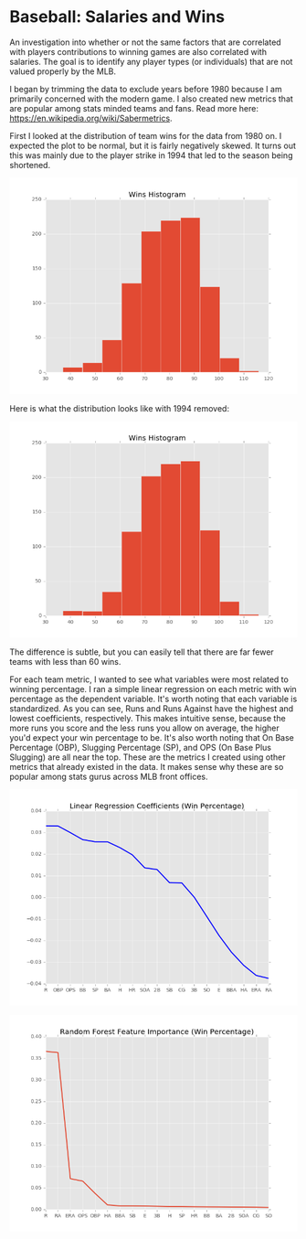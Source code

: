 # Baseball: Salaries and Wins
An investigation into whether or not the same factors that are correlated with players contributions to winning games are also correlated with salaries.  The goal is to identify any player types (or individuals) that are not valued properly by the MLB.

I began by trimming the data to exclude years before 1980 because I am primarily concerned with the modern game.  I also created new metrics that are popular among stats minded teams and fans.  Read more here: https://en.wikipedia.org/wiki/Sabermetrics.

First I looked at the distribution of team wins for the data from 1980 on.  I expected the plot to be normal, but it is fairly negatively skewed.  It turns out this was mainly due to the player strike in 1994 that led to the season being shortened.

![Wins Histogram](/images/winshisto.png)


Here is what the distribution looks like with 1994 removed:

![Wins Histogram2](/images/winshisto2.png)

The difference is subtle, but you can easily tell that there are far fewer teams with less than 60 wins.

For each team metric, I wanted to see what variables were most related to winning percentage.  I ran a simple linear regression on each metric with win percentage as the dependent variable.  It's worth noting that each variable is standardized.  As you can see, Runs and Runs Against have the highest and lowest coefficients, respectively.  This makes intuitive sense, because the more runs you score and the less runs you allow on average, the higher you'd expect your win percentage to be.  It's also worth noting that On Base Percentage (OBP), Slugging Percentage (SP), and OPS (On Base Plus Slugging) are all near the top.  These are the metrics I created using other metrics that already existed in the data.  It makes sense why these are so popular among stats gurus across MLB front offices.

![Linear Regression Coefficients](/images/coefficients.png)


![Random Forest Feature Importances](/images/feature_importances.png)
